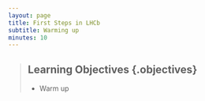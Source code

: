 ```yaml
---
layout: page
title: First Steps in LHCb
subtitle: Warming up
minutes: 10
---
```

> ## Learning Objectives {.objectives}
>
> * Warm up 


